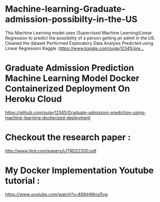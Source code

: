 # Machine-learning-Graduate-admission-possibilty-in-the-US
This Machine Learning model uses (Supervised Machine Learning)Linear Regression to predict the possibility of a person getting an admit in the US.
Cleaned the dataset
Performed Exploratory Data Analysis
Predicted using Linear Regression
Kaggle :https://www.kaggle.com/sujay12345/pre…


# Graduate Admission Prediction Machine Learning Model Docker Containerized Deployment On Heroku Cloud

 https://github.com/sujay12345/Graduate-admission-prediction-using-machine-learning-dockerized-deployment




# Checkout the research paper : <br>
http://www.ijtrd.com/papers/IJTRD22200.pdf

# My Docker Implementation Youtube tutorial : <br>
https://www.youtube.com/watch?v=8SlhHMmz5yg







